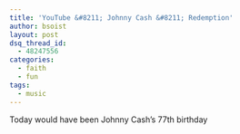 ```yaml
---
title: 'YouTube &#8211; Johnny Cash &#8211; Redemption'
author: bsoist
layout: post
dsq_thread_id:
  - 48247556
categories:
  - faith
  - fun
tags:
  - music
---
```

Today would have been Johnny Cash&#8217;s 77th birthday
